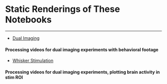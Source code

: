 # Static Renderings of These Notebooks
___

* [Dual Imaging](https://bitbucket.org/ashubhudia/lab/raw/6429f1665d82dd350b5beb0a5c37a08f0dabfbf4/FEDCODE/Dual_Imaging/Dual_Imaging.ipynb)
#### Processing videos for dual imaging experiments with behavioral footage

* [Whisker Stimulation](https://bitbucket.org/ashubhudia/lab/raw/6429f1665d82dd350b5beb0a5c37a08f0dabfbf4/FEDCODE/Dual_Imaging/Whisker%20Stimulation.ipynb)
#### Processing videos for dual imaging experiments, plotting brain activity in stim ROI
